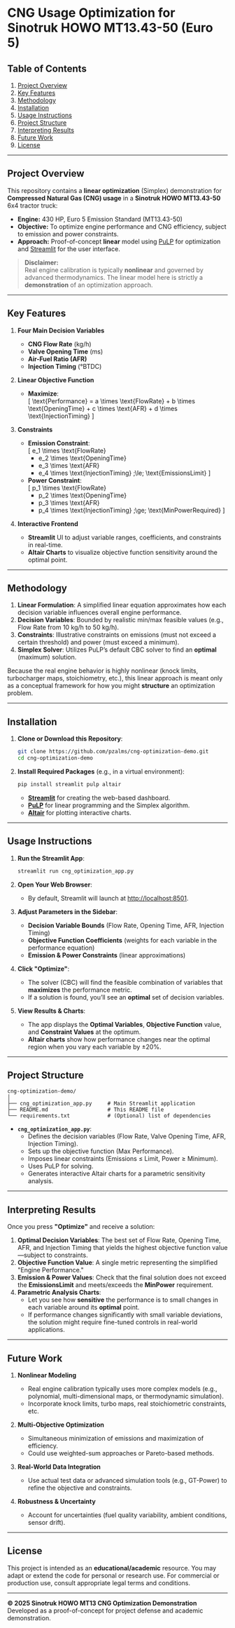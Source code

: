 # CNG Usage Optimization for Sinotruk HOWO MT13.43-50 (Euro 5)

## Table of Contents
1. [Project Overview](#project-overview)  
2. [Key Features](#key-features)  
3. [Methodology](#methodology)  
4. [Installation](#installation)  
5. [Usage Instructions](#usage-instructions)  
6. [Project Structure](#project-structure)  
7. [Interpreting Results](#interpreting-results)  
8. [Future Work](#future-work)  
9. [License](#license)

---

## Project Overview
This repository contains a **linear optimization** (Simplex) demonstration for **Compressed Natural Gas (CNG) usage** in a **Sinotruk HOWO MT13.43-50** 6x4 tractor truck:

- **Engine:** 430 HP, Euro 5 Emission Standard (MT13.43-50)
- **Objective:** To optimize engine performance and CNG efficiency, subject to emission and power constraints.
- **Approach:** Proof-of-concept **linear** model using [PuLP](https://github.com/coin-or/pulp) for optimization and [Streamlit](https://streamlit.io/) for the user interface.

> **Disclaimer:**  
> Real engine calibration is typically **nonlinear** and governed by advanced thermodynamics. The linear model here is strictly a **demonstration** of an optimization approach.

---

## Key Features
1. **Four Main Decision Variables**  
   - **CNG Flow Rate** (kg/h)  
   - **Valve Opening Time** (ms)  
   - **Air-Fuel Ratio (AFR)**  
   - **Injection Timing** (°BTDC)

2. **Linear Objective Function**  
   - **Maximize**:  
     \[
       \text{Performance} = a \times \text{FlowRate}
                          + b \times \text{OpeningTime}
                          + c \times \text{AFR}
                          + d \times \text{InjectionTiming}
     \]

3. **Constraints**  
   - **Emission Constraint**:  
     \[
       e_1 \times \text{FlowRate}
       + e_2 \times \text{OpeningTime}
       + e_3 \times \text{AFR}
       + e_4 \times \text{InjectionTiming} \;\le\; \text{EmissionsLimit}
     \]  
   - **Power Constraint**:  
     \[
       p_1 \times \text{FlowRate}
       + p_2 \times \text{OpeningTime}
       + p_3 \times \text{AFR}
       + p_4 \times \text{InjectionTiming} \;\ge\; \text{MinPowerRequired}
     \]  

4. **Interactive Frontend**  
   - **Streamlit** UI to adjust variable ranges, coefficients, and constraints in real-time.
   - **Altair Charts** to visualize objective function sensitivity around the optimal point.

---

## Methodology
1. **Linear Formulation**: A simplified linear equation approximates how each decision variable influences overall engine performance.  
2. **Decision Variables**: Bounded by realistic min/max feasible values (e.g., Flow Rate from 10 kg/h to 50 kg/h).  
3. **Constraints**: Illustrative constraints on emissions (must not exceed a certain threshold) and power (must exceed a minimum).  
4. **Simplex Solver**: Utilizes PuLP’s default CBC solver to find an **optimal** (maximum) solution.  

Because the real engine behavior is highly nonlinear (knock limits, turbocharger maps, stoichiometry, etc.), this linear approach is meant only as a conceptual framework for how you might **structure** an optimization problem.

---

## Installation

1. **Clone or Download this Repository**:
   ```bash
   git clone https://github.com/pzalms/cng-optimization-demo.git
   cd cng-optimization-demo
   ```

2. **Install Required Packages** (e.g., in a virtual environment):
   ```bash
   pip install streamlit pulp altair
   ```
   - [**Streamlit**](https://streamlit.io/) for creating the web-based dashboard.  
   - [**PuLP**](https://pypi.org/project/PuLP/) for linear programming and the Simplex algorithm.  
   - [**Altair**](https://altair-viz.github.io/) for plotting interactive charts.

---

## Usage Instructions
1. **Run the Streamlit App**:
   ```bash
   streamlit run cng_optimization_app.py
   ```
2. **Open Your Web Browser**:  
   - By default, Streamlit will launch at [http://localhost:8501](http://localhost:8501).  

3. **Adjust Parameters in the Sidebar**:
   - **Decision Variable Bounds** (Flow Rate, Opening Time, AFR, Injection Timing)  
   - **Objective Function Coefficients** (weights for each variable in the performance equation)  
   - **Emission & Power Constraints** (linear approximations)

4. **Click "Optimize"**:
   - The solver (CBC) will find the feasible combination of variables that **maximizes** the performance metric.  
   - If a solution is found, you’ll see an **optimal** set of decision variables.

5. **View Results & Charts**:
   - The app displays the **Optimal Variables**, **Objective Function** value, and **Constraint Values** at the optimum.  
   - **Altair charts** show how performance changes near the optimal region when you vary each variable by ±20%.

---

## Project Structure

```
cng-optimization-demo/
│
├── cng_optimization_app.py     # Main Streamlit application
├── README.md                   # This README file
└── requirements.txt            # (Optional) list of dependencies
```

- **`cng_optimization_app.py`**: 
  - Defines the decision variables (Flow Rate, Valve Opening Time, AFR, Injection Timing).  
  - Sets up the objective function (Max Performance).  
  - Imposes linear constraints (Emissions ≤ Limit, Power ≥ Minimum).  
  - Uses PuLP for solving.  
  - Generates interactive Altair charts for a parametric sensitivity analysis.

---

## Interpreting Results
Once you press **"Optimize"** and receive a solution:
1. **Optimal Decision Variables**: The best set of Flow Rate, Opening Time, AFR, and Injection Timing that yields the highest objective function value—subject to constraints.  
2. **Objective Function Value**: A single metric representing the simplified "Engine Performance."  
3. **Emission & Power Values**: Check that the final solution does not exceed the **EmissionsLimit** and meets/exceeds the **MinPower** requirement.  
4. **Parametric Analysis Charts**:  
   - Let you see how **sensitive** the performance is to small changes in each variable around its **optimal** point.  
   - If performance changes significantly with small variable deviations, the solution might require fine-tuned controls in real-world applications.

---

## Future Work
1. **Nonlinear Modeling**  
   - Real engine calibration typically uses more complex models (e.g., polynomial, multi-dimensional maps, or thermodynamic simulation).  
   - Incorporate knock limits, turbo maps, real stoichiometric constraints, etc.

2. **Multi-Objective Optimization**  
   - Simultaneous minimization of emissions and maximization of efficiency.  
   - Could use weighted-sum approaches or Pareto-based methods.

3. **Real-World Data Integration**  
   - Use actual test data or advanced simulation tools (e.g., GT-Power) to refine the objective and constraints.

4. **Robustness & Uncertainty**  
   - Account for uncertainties (fuel quality variability, ambient conditions, sensor drift).

---

## License
This project is intended as an **educational/academic** resource. You may adapt or extend the code for personal or research use. For commercial or production use, consult appropriate legal terms and conditions.

---

**© 2025 Sinotruk HOWO MT13 CNG Optimization Demonstration**  
Developed as a proof-of-concept for project defense and academic demonstration.